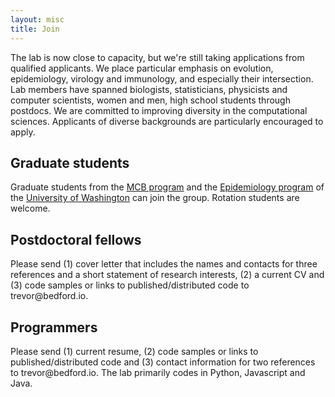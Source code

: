 ```yaml
---
layout: misc
title: Join
---
```


The lab is now close to capacity, but we're still taking applications from qualified applicants.  We place particular emphasis on evolution, epidemiology, virology and immunology, and especially their intersection. Lab members have spanned biologists, statisticians, physicists and computer scientists, women and men, high school students through postdocs. We are committed to improving diversity in the computational sciences. Applicants of diverse backgrounds are particularly encouraged to apply.

## Graduate students

Graduate students from the [MCB program](https://depts.washington.edu/mcb/) and the [Epidemiology program](http://depts.washington.edu/epidem/doctor-philosophy-phd) of the [University of Washington](http://www.washington.edu/) can join the group.  Rotation students are welcome.

## Postdoctoral fellows

Please send (1) cover letter that includes the names and contacts for three references and a short statement of research interests, (2) a current CV and (3) code samples or links to published/distributed code to trevor<span style="display:none">obfuscate</span>@bedford.io.

## Programmers

Please send (1) current resume, (2) code samples or links to published/distributed code and (3) contact information for two references to trevor<span style="display:none">obfuscate</span>@bedford.io. The lab primarily codes in Python, Javascript and Java.
